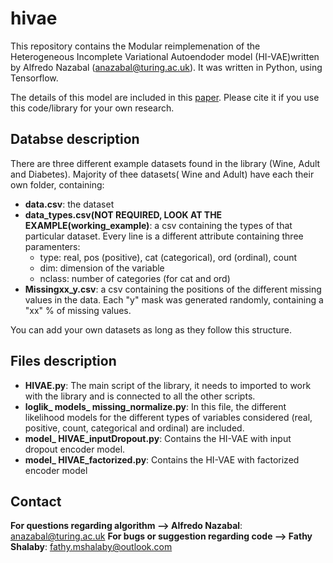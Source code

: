 # hivae

This repository contains the Modular reimplemenation of the Heterogeneous Incomplete Variational Autoendoder model (HI-VAE)written by Alfredo Nazabal (anazabal@turing.ac.uk). It was written in Python, using Tensorflow.

The details of this model are included in this [paper](https://arxiv.org/abs/1807.03653). Please cite it if you use this code/library for your own research.

## Databse description

There are three different example datasets found in the library (Wine, Adult and Diabetes). Majority of thee datasets( Wine and Adult) have each their own folder, containing:

* **data.csv**: the dataset
* **data_types.csv(NOT REQUIRED, LOOK AT THE EXAMPLE(working_example)**: a csv containing the types of that particular dataset. Every line is a different attribute containing three paramenters:
	* type: real, pos (positive), cat (categorical), ord (ordinal), count
	* dim: dimension of the variable
	* nclass: number of categories (for cat and ord)
* **Missingxx_y.csv**: a csv containing the positions of the different missing values in the data. Each "y" mask was generated randomly, containing a "xx" % of missing values.

You can add your own datasets as long as they follow this structure.


## Files description

* **HIVAE.py**: The main script of the library, it needs to imported to work with the library and is connected to all the other scripts.
* **loglik_ models_ missing_normalize.py**: In this file, the different likelihood models for the different types of variables considered (real, positive, count, categorical and ordinal) are included.
* **model_ HIVAE_inputDropout.py**: Contains the HI-VAE with input dropout encoder model.
* **model_ HIVAE_factorized.py**: Contains the HI-VAE with factorized encoder model

## Contact

**For questions regarding algorithm --> Alfredo Nazabal**: anazabal@turing.ac.uk
**For bugs or suggestion regarding code --> Fathy Shalaby**: fathy.mshalaby@outlook.com
